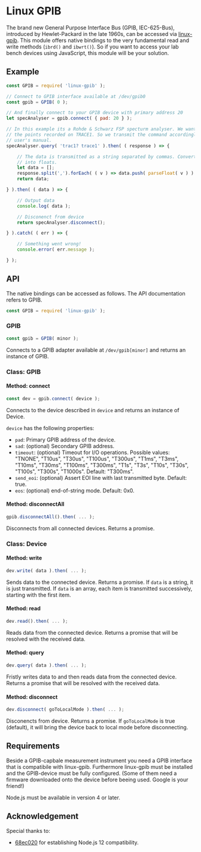 # Linux GPIB

The brand new General Purpose Interface Bus (GPIB, IEC-625-Bus), introduced by Hewlet-Packard in the late 1960s, can be accessed via [linux-gpib](http://linux-gpib.sourceforge.net/). This module offers native bindings to the very fundamental read and write methods (`ibrd()` and `ibwrt()`). So if you want to access your lab bench devices using JavaScript, this module will be your solution.

## Example

``` javascript
const GPIB = require( 'linux-gpib' );

// Connect to GPIB interface available at /dev/gpib0
const gpib = GPIB( 0 );

// And finally connect to your GPIB device with primary address 20
let specAnalyser = gpib.connect( { pad: 20 } );

// In this example its a Rohde & Schwarz FSP specturm analyser. We want to fetch
// the points recorded on TRACE1. So we transmit the command accordingly the
// user's manual.
specAnalyser.query( 'trac1? trace1' ).then( ( response ) => {

	// The data is transmitted as a string separated by commas. Convert them
	// into floats.
	let data = [];
	response.split(',').forEach( ( v ) => data.push( parseFloat( v ) ) );
	return data;

} ).then( ( data ) => {

	// Output data
	console.log( data );

	// Disconenct from device
	return specAnalyser.disconnect();

} ).catch( ( err ) => {

	// Something went wrong!
	console.error( err.message );

} );
```

## API

The native bindings can be accessed as follows. The API documentation refers to GPIB.
``` javascript
const GPIB = require( 'linux-gpib' );
```

### GPIB

``` javascript
const gpib = GPIB( minor );
```

Connects to a GPIB adapter available at `/dev/gpib[minor]` and returns an instance of GPIB.

### Class: GPIB

#### Method: connect

``` javascript
const dev = gpib.connect( device );
```

Connects to the device described in `device` and returns an instance of Device.

`device` has the following properties:
 * `pad`: Primary GPIB address of the device.
 * `sad`: (optional) Secondary GPIB address.
 * `timeout`: (optional) Timeout for I/O operations. Possible values: "TNONE", "T10us", "T30us", "T100us", "T300us", "T1ms", "T3ms", "T10ms", "T30ms", "T100ms", "T300ms", "T1s", "T3s", "T10s", "T30s", "T100s", "T300s", "T1000s". Default: "T300ms".
 * `send_eoi`: (optional) Assert EOI line with last transmitted byte. Default: true.
 * `eos`: (optional) end-of-string mode. Default: 0x0.

#### Method: disconnectAll

``` javascript
gpib.disconnectAll().then( ... );
```

Disconnects from all connected devices. Returns a promise.

### Class: Device

#### Method: write

``` javascript
dev.write( data ).then( ... );
```

Sends data to the connected device. Returns a promise. If `data` is a string, it is just transmitted. If `data` is an array, each item is transmitted successively, starting with the first item.

#### Method: read

``` javascript
dev.read().then( ... );
```

Reads data from the connected device. Returns a promise that will be resolved with the received data.

#### Method: query

``` javascript
dev.query( data ).then( ... );
```

Fristly writes data to and then reads data from the connected device. Returns a promise that will be resolved with the received data.

#### Method: disconnect

``` javascript
dev.disconnect( goToLocalMode ).then( ... );
```

Disconencts from device. Returns a promise. If `goToLocalMode` is true (default), it will bring the device back to local mode before disconnecting.


## Requirements

Beside a GPIB-capbale measurement instrument you need a GPIB interface that is compatibile with linux-gpib. Furthermore linux-gpib must be installed and the GPIB-device must be fully configured. (Some of them need a firmware downloaded onto the device before beeing used. Google is your friend!)

Node.js must be available in version 4 or later.

## Acknowledgement

Special thanks to:

 * [68ec020](https://github.com/68ec020) for establishing Node.js 12 compatibility.

